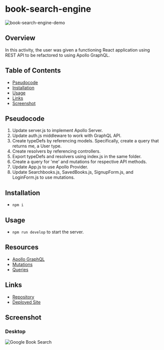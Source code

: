 # book-search-engine

![book-search-engine-demo](./media/demos/book-search-engine-demo.gif)

## Overview
In this activity, the user was given a functioning React application using REST API to be refactored to using Apollo GraphQL. 

## Table of Contents
 - [Pseudocode](#pseudocode)  
 - [Installation](#installation) 
 - [Usage](#usage) 
 - [Links](#links)
 - [Screenshot](#screenshot)

## Pseudocode
1. Update server.js to implement Apollo Server.
2. Update auth.js middleware to work with GraphQL API.
3. Create typeDefs by referencing models. Specifically, create a query that returns me, a User type.
4. Create resolvers by referencing controllers.
5. Export typeDefs and resolvers using index.js in the same folder.
6. Create a query for 'me' and mutations for respective API methods.
7. Update App.js to use Apollo Provider.
8. Update Searchbooks.js, SavedBooks.js, SignupForm.js, and LoginForm.js to use mutations.

## Installation
-  ```npm i```

## Usage
- ```npm run develop``` to start the server.

## Resources
- [Apollo GraphQL](https://www.apollographql.com/docs/)
- [Mutations](https://www.apollographql.com/docs/react/data/mutations/)
- [Queries](https://www.apollographql.com/docs/react/data/queries/)

## Links
- [Repository](https://github.com/aaron-might/book-search-engine)
- [Deployed Site](https://might-210.herokuapp.com/)

## Screenshot
### Desktop
![Google Book Search](.src/components/images/savedSearchBooks.png)

